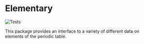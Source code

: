 # Elementary

![Tests](https://github.com/Robert-Forrest/elementary/actions/workflows/tests.yml/badge.svg)

This package provides an interface to a variety of different data on
elements of the periodic table.


